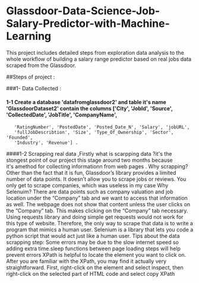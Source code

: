 # Glassdoor-Data-Science-Job-Salary-Predictor-with-Machine-Learning
This project includes detailed steps from exploration data analysis to the whole workflow of building a salary range predictor based on real jobs data scraped from the Glassdoor.

##Steps of project :

###1- Data Collected :

#### 1-1 Create a database 'datafromglassdoor2'  and table it's name 'GlassdoorDataset2' contain the columns ['City', 'JobId', 'Source', 'CollectedDate', 'JobTitle', 'CompanyName',
       'RatingNumber', 'PostedDate', 'Posted_Date_N', 'Salary', 'jobURL',
       'fullJobDescribtion', 'Size', 'Type_Of_Ownership', 'Sector', 'Founded',
       'Industry', 'Revenue'] .
####1-2 Scrapping real data ,Firstly what is scarpping data ?it's the stongest point of our project this stage around two months because  
        it's amethod for collecting informationn from web pages .
        Why scrapping?
        Other than the fact that it is fun, Glassdoor’s library provides a limited number of data points. It doesn’t allow you to scrape jobs or reviews. You only get to scrape companies, which was useless in my case
        Why Selenuim?
        There are data points such as company valuation and job location under the “Company” tab and we want to access that information as well. The webpage does not show that content unless the user clicks on the “Company” tab. This makes clicking on the “Company” tab necessary. Using requests library and doing simple get requests would not work for this type of website. Therefore, the only way to scrape that data is to write a program that mimics a human user. Selenium is a library that lets you code a python script that would act just like a human user.
        Tips about the data scrapping step:
        Some errors may be due to the slow internet speed so adding extra time.sleep functions between page loading steps will help prevent errors
        XPath is helpful to locate the element you want to click on. After you are familiar with the XPath, you may find it actually very straightforward. First, right-click on the element and select inspect, then right-click on the selected part of HTML code and select copy XPath
